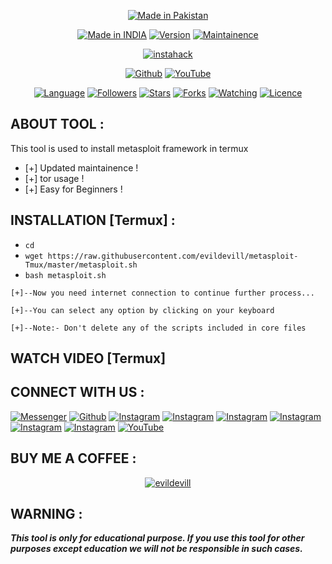 <p align="center">
<a href="https://instagram.com/blckspidr"><img title="Made in Pakistan" src="https://img.shields.io/badge/MADE%20IN-PakistN-SCRIPT?colorA=%23ff8100&colorB=%23017e40&colorC=%23ff0000&style=for-the-badge"></a>
</p>
<p align="center">
<a href="https://youtube.com/channel/UC9L82byLSAXUKCJXc9zrnlQ"><img title="Made in INDIA" src="https://img.shields.io/badge/Tool-instahack-green.svg"></a>
<a href="https://youtube.com/channel/UC9L82byLSAXUKCJXc9zrnlQ"><img title="Version" src="https://img.shields.io/badge/Version-1.0-green.svg?style=flat-square"></a>
<a href="https://youtube.com/channel/UC9L82byLSAXUKCJXc9zrnlQ"><img title="Maintainence" src="https://img.shields.io/badge/Maintained%3F-yes-green.svg"></a>
</p>
<p align="center">
<a href="https://youtube.com/channel/UC9L82byLSAXUKCJXc9zrnlQ"><img title="instahack" src=""></a>
</p>
<p align="center">
<a href="https://github.com/evildevill"><img title="Github" src="https://img.shields.io/badge/evildevill-brightgreen?style=for-the-badge&logo=github"></a>
<a href="https://youtube.com/channel/UC9L82byLSAXUKCJXc9zrnlQ"><img title="YouTube" src="https://img.shields.io/badge/YouTube-Hacker wasii-red?style=for-the-badge&logo=Youtube"></a>
</p>
<p align="center">
<a href="https://github.com/evildevill"><img title="Language" src="https://img.shields.io/badge/Made%20with-Bash-1f425f.svg?v=103"></a>
<a href="https://github.com/evildevill"><img title="Followers" src="https://img.shields.io/github/followers/evildevill?color=blue&style=flat-square"></a>
<a href="https://github.com/evildevill"><img title="Stars" src="https://img.shields.io/github/stars/evildevill/instahack?color=red&style=flat-square"></a>
<a href="https://github.com/evildevill"><img title="Forks" src="https://img.shields.io/github/forks/evildevill/instahack?color=red&style=flat-square"></a>
<a href="https://github.com/evildevill"><img title="Watching" src="https://img.shields.io/github/watchers/evildevill/instahack?label=Watchers&color=blue&style=flat-square"></a>
<a href="https://github.com/evildevill"><img title="Licence" src="https://img.shields.io/badge/License-MIT-blue.svg"></a>
</p>

## ABOUT TOOL :

This tool is used to install metasploit framework in termux


* [+] Updated maintainence !
* [+] tor usage !
* [+] Easy for Beginners !

## INSTALLATION [Termux] :

* `cd`
* `wget https://raw.githubusercontent.com/evildevill/metasploit-Tmux/master/metasploit.sh`
* `bash metasploit.sh`
```
[+]--Now you need internet connection to continue further process...

[+]--You can select any option by clicking on your keyboard

[+]--Note:- Don't delete any of the scripts included in core files

``` 


## WATCH VIDEO [Termux]



## CONNECT WITH US :

[![Messenger](https://img.shields.io/badge/Chat-Messenger-blue?style=for-the-badge&logo=messenger)](https://m.me/hackerwasiii)
<a href="https://github.com/evildevill"><img title="Github" src="https://img.shields.io/badge/evildevill-brightgreen?style=for-the-badge&logo=github"></a>
[![Instagram](https://img.shields.io/badge/INSTAGRAM-FOLLOW-red?style=for-the-badge&logo=instagram)](https://instagram.com/blckspidr)
[![Instagram](https://img.shields.io/badge/WEBSITE-VISIT-yellow?style=for-the-badge&logo=blogger)](https://hackerwasii.blogspot.com)
[![Instagram](https://img.shields.io/badge/LINKEDIN-CONNECT-red?style=for-the-badge&logo=linkedin)](https://linkedin/hackerwasii)
[![Instagram](https://img.shields.io/badge/FACEBOOK-LIKE-red?style=for-the-badge&logo=facebook)](https://facebook.com/StanicDevil)
[![Instagram](https://img.shields.io/badge/TELEGRAM-CHANNEL-red?style=for-the-badge&logo=telegram)](https://t.me/blckspidr)
[![Instagram](https://img.shields.io/badge/WHATSAPP-JOINGROUP-red?style=for-the-badge&logo=whatsapp)](https://wa.me/923137119351)
<a href="https://youtube.com/channel/UC9L82byLSAXUKCJXc9zrnlQ"><img title="YouTube" src="https://img.shields.io/badge/YouTube-Hacker wasi-red?style=for-the-badge&logo=Youtube"></a>

## BUY ME A COFFEE :

<p align="center">
<a href="https://www.paypal.me/hackerwasii"><img title="evildevill" src="https://camo.githubusercontent.com/ae8af018f80649f3d379eb23dbf59acceaffa24e/68747470733a2f2f6c69626572617061792e636f6d2f6173736574732f776964676574732f646f6e6174652e737667"></a>
</p>

## WARNING : 
***This tool is only for educational purpose. If you use this tool for other purposes except education we will not be responsible in such cases.***
